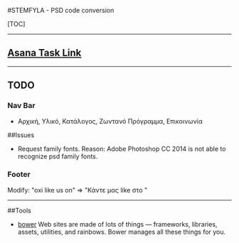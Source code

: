#STEMFYLA - PSD code conversion

[TOC] 

***

## [Asana Task Link](https://app.asana.com/0/21425644731737/21425644731744) 

***
 
## TODO
### Nav Bar
- Αρχική, Υλικό, Κατάλογος, Ζωντανό Πρόγραμμα, Επικοινωνία

##Issues
- Request family fonts. Reason: Adobe Photoshop CC 2014 is not able to recognize psd family fonts.

### Footer 
Modify: 
"oxi like us on" => "Κάντε μας like στο " 
 
***

##Tools
- [bower](http://bower.io/) Web sites are made of lots of things — frameworks, libraries, assets, utilities, and rainbows. Bower manages all these things for you.